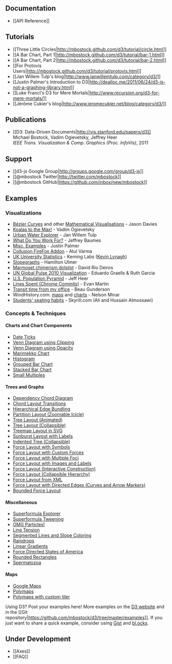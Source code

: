 ## Documentation

* [[API Reference]]

## Tutorials

* [[Three Little Circles|http://mbostock.github.com/d3/tutorial/circle.html]]
* [[A Bar Chart, Part 1|http://mbostock.github.com/d3/tutorial/bar-1.html]]
* [[A Bar Chart, Part 2|http://mbostock.github.com/d3/tutorial/bar-2.html]]
* [[For Protovis Users|http://mbostock.github.com/d3/tutorial/protovis.html]]
* [[Jan Willem Tulp's blog|http://www.janwillemtulp.com/category/d3/]]
* [[Justin Palmer's Introduction to D3|http://dealloc.me/2011/06/24/d3-is-not-a-graphing-library.html]]
* [[Luke Francl's D3 for Mere Mortals|http://www.recursion.org/d3-for-mere-mortals/]]
* [[Jérôme Cukier's blog|http://www.jeromecukier.net/blog/category/d3/]]

## Publications

* [[D3: Data-Driven Documents|http://vis.stanford.edu/papers/d3]]<br>Michael Bostock, Vadim Ogievetsky, Jeffrey Heer<br>*IEEE Trans. Visualization & Comp. Graphics (Proc. InfoVis)*, 2011

## Support

* [[d3-js Google Group|http://groups.google.com/group/d3-js]]
* [[@mbostock Twitter|http://twitter.com/mbostock]]
* [[@mbostock GitHub|https://github.com/inbox/new/mbostock]]

## Examples

### Visualizations

* [Bézier Curves](http://www.jasondavies.com/animated-bezier/) and other [Mathematical Visualisations](http://www.jasondavies.com/toys/) - Jason Davies
* [Koalas to the Max!](http://www.koalastothemax.com/) - Vadim Ogievetsky
* [Urban Water Explorer](http://www.visualizing.org/visualizations/urban-water-explorer/) - Jan Willem Tulp
* [What Do You Work For?](http://www.datavizchallenge.org/viz/73) - Jeffrey Baumes
* [Misc. Examples](http://labratrevenge.com/experiments) - Justin Palmer
* [Collusion FireFox Addon](http://collusion.toolness.org/) - Atul Varma
* [UK University Statistics](http://keminglabs.com/ukuni/) - Keming Labs ([Kevin Lynagh](http://github.com/lynaghk))
* [Slopegraphs](http://skedasis.com/d3/slopegraph/) - Hamilton Ulmer
* [Marmoset chimerism dotplot](http://goo.gl/UEaFW) - David Rio Deiros
* [UN Global Pulse 2010 Visualization](http://www.visualizing.org/visualizations/un-global-pulse-visualization) - Eduardo Graells & Ruth Garcia
* [U.S. Population Pyramid](http://vis.stanford.edu/jheer/d3/pyramid/shift.html) - Jeff Heer
* [Lines Spent (Chrome Commits)](http://neugierig.org/software/datavis/lines-spent/) - Evan Martin
* [Transit time from my office](http://beaugunderson.com/d3/routes/google.html) - Beau Gunderson
* WindHistory.com: [maps](http://windhistory.com/map.html#9.00/37.8931/-121.7366) and [charts](http://windhistory.com/station.html?KSAF) - Nelson Minar
* [Students' seating habits](http://www.skyrill.com/seatinghabits/) - Skyrill.com (Ali and Hussain Almossawi)

### Concepts & Techniques

#### Charts and Chart Components

* [Date Ticks](http://bl.ocks.org/1071269)
* [Venn Diagram using Clipping](http://bl.ocks.org/1067636)
* [Venn Diagram using Opacity](http://bl.ocks.org/1067616)
* [Marimekko Chart](http://bl.ocks.org/1005090)
* [Histogram](http://bl.ocks.org/993912)
* [Grouped Bar Chart](http://bl.ocks.org/882152)
* [Stacked Bar Chart](http://bl.ocks.org/1134768)
* [Small Multiples](http://bl.ocks.org/1157787)

#### Trees and Graphs

* [Dependency Chord Diagram](http://bl.ocks.org/1046712)
* [Chord Layout Transitions](http://fleetinbeing.net/d3e/chord.html)
* [Hierarchical Edge Bundling](http://bl.ocks.org/1044242)
* [Partition Layout (Zoomable Icicle)](http://bl.ocks.org/1005873)
* [Tree Layout (Animated)](http://bl.ocks.org/999346)
* [Tree Layout (Collapsible)](http://bl.ocks.org/1061834)
* [Treemap Layout in SVG](http://bl.ocks.org/972398)
* [Sunburst Layout with Labels](http://bl.ocks.org/910126)
* [Indented Tree (Collapsible)](http://bl.ocks.org/1093025)
* [Force Layout with Symbols](http://bl.ocks.org/1062383)
* [Force Layout with Custom Forces](http://bl.ocks.org/1021841)
* [Force Layout with Multiple Foci](http://bl.ocks.org/1021953)
* [Force Layout with Images and Labels](http://bl.ocks.org/950642)
* [Force Layout (Interactive Construction)](http://bl.ocks.org/929623)
* [Force Layout (Collapsible Hierarchy)](http://bl.ocks.org/1062288)
* [Force Layout from XML](http://bl.ocks.org/1080941)
* [Force Layout with Directed Edges (Curves and Arrow Markers)](http://bl.ocks.org/1153292)
* [Bounded Force Layout](http://bl.ocks.org/1129492)

#### Miscellaneous

* [Superformula Explorer](http://bl.ocks.org/1021103)
* [Superformula Tweening](http://bl.ocks.org/1020902)
* [OMG Particles!](http://bl.ocks.org/1062544)
* [Line Tension](http://bl.ocks.org/1016220)
* [Segmented Lines and Slope Coloring](http://bl.ocks.org/1117287)
* [Raindrops](http://bl.ocks.org/849853)
* [Linear Gradients](http://bl.ocks.org/1086421)
* [Force Directed States of America](http://bl.ocks.org/1073373)
* [Rounded Rectangles](http://bl.ocks.org/1123639)
* [Spermatozoa](http://bl.ocks.org/1136236)

#### Maps

* [Google Maps](http://bl.ocks.org/899711)
* [Polymaps](http://bl.ocks.org/899670)
* [Polymaps with custom tiler](http://bl.ocks.org/900050)

Using D3? Post your examples here! More examples on the [D3 website](http://mbostock.github.com/d3/ex/) and in the [[Git repository|https://github.com/mbostock/d3/tree/master/examples]]. If you just want to share a quick example, consider using [Gist](http://gist.github.com) and [bl.ocks](http://bl.ocks.org).

## Under Development

* [[Axes]]
* [[FAQ]]
